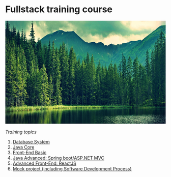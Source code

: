 # Fullstack training course
<img src="https://github.com/doanngocanh/Railway14/blob/master/images/readme_top_image.jfif" alt="readme top image" style="width:768px; height:324px;"/>

_Training topics_
1. [Database System](https://github.com/doanngocanh/Railway14/tree/master/SQL)
2. [Java Core](https://github.com/doanngocanh/Railway14/tree/master/Java%20Core)
3. [Front-End Basic](https://github.com/doanngocanh/Railway14)
4. [Java Advanced: Spring boot/ASP.NET MVC](https://github.com/doanngocanh/Railway14)
5. [Advanced Front-End: ReactJS](https://github.com/doanngocanh/Railway14)
6. [Mock project (including Software Development Process)](https://github.com/doanngocanh/Railway14)
